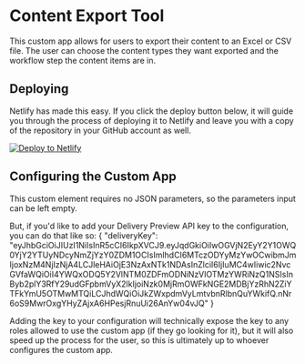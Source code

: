 # Content Export Tool

This custom app allows for users to export their content to an Excel or CSV file. The user can choose the content types they want exported and the workflow step the content items are in.

## Deploying

Netlify has made this easy. If you click the deploy button below, it will guide you through the process of deploying it to Netlify and leave you with a copy of the repository in your GitHub account as well.

[![Deploy to Netlify](https://www.netlify.com/img/deploy/button.svg)](https://app.netlify.com/start/deploy?repository=https://github.com/mjstackhouse/content-export-tool)

## Configuring the Custom App

This custom element requires no JSON parameters, so the parameters input can be left empty.

But, if you'd like to add your Delivery Preview API key to the configuration, you can do that like so:
{
  "deliveryKey": "eyJhbGciOiJIUzI1NiIsInR5cCI6IkpXVCJ9.eyJqdGkiOiIwOGVjN2EyY2Y1OWQ0YjY2YTUyNDcyNmZjYzY0ZDM1OCIsImlhdCI6MTczODYyMzYwOCwibmJmIjoxNzM4NjIzNjA4LCJleHAiOjE3NzAxNTk1NDAsInZlciI6IjIuMC4wIiwic2NvcGVfaWQiOiI4YWQxODQ5Y2VlNTM0ZDFmODNiNzVlOTMzYWRiNzQ1NSIsInByb2plY3RfY29udGFpbmVyX2lkIjoiNzk0MjRmOWFkNGE2MDBjYzRhN2ZiYTFkYmU5OTMwMTQiLCJhdWQiOiJkZWxpdmVyLmtvbnRlbnQuYWkifQ.nNr6oS9MwrOxgYHyZAjxA6HPesjRnuUi26AnYw04vJQ"
}

Adding the key to your configuration will technically expose the key to any roles allowed to use the custom app (if they go looking for it), but it will also speed up the process for the user, so this is ultimately up to whoever configures the custom app.